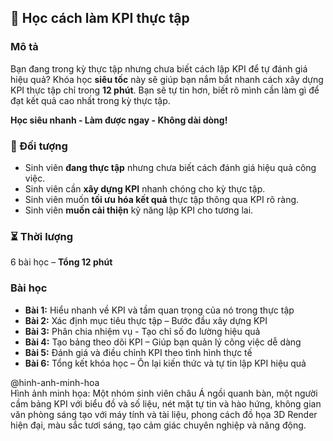 ## 📌 Học cách làm KPI thực tập

### Mô tả  
Bạn đang trong kỳ thực tập nhưng chưa biết cách lập KPI để tự đánh giá hiệu quả? Khóa học **siêu tốc** này sẽ giúp bạn nắm bắt nhanh cách xây dựng KPI thực tập chỉ trong **12 phút**. Bạn sẽ tự tin hơn, biết rõ mình cần làm gì để đạt kết quả cao nhất trong kỳ thực tập. 

**Học siêu nhanh - Làm được ngay - Không dài dòng!**

### 🎯 Đối tượng  
- Sinh viên **đang thực tập** nhưng chưa biết cách đánh giá hiệu quả công việc.  
- Sinh viên cần **xây dựng KPI** nhanh chóng cho kỳ thực tập.  
- Sinh viên muốn **tối ưu hóa kết quả** thực tập thông qua KPI rõ ràng.  
- Sinh viên **muốn cải thiện** kỹ năng lập KPI cho tương lai.  

### ⏳ Thời lượng  
6 bài học – **Tổng 12 phút**  

### Bài học  
- **Bài 1:** Hiểu nhanh về KPI và tầm quan trọng của nó trong thực tập  
- **Bài 2:** Xác định mục tiêu thực tập – Bước đầu xây dựng KPI  
- **Bài 3:** Phân chia nhiệm vụ - Tạo chỉ số đo lường hiệu quả  
- **Bài 4:** Tạo bảng theo dõi KPI – Giúp bạn quản lý công việc dễ dàng  
- **Bài 5:** Đánh giá và điều chỉnh KPI theo tình hình thực tế  
- **Bài 6:** Tổng kết khóa học – Ôn lại kiến thức và tự tin lập KPI hiệu quả  

@hinh-anh-minh-hoa  
Hình ảnh minh họa: Một nhóm sinh viên châu Á ngồi quanh bàn, một người cầm bảng KPI với biểu đồ và số liệu, nét mặt tự tin và hào hứng, không gian văn phòng sáng tạo với máy tính và tài liệu, phong cách đồ họa 3D Render hiện đại, màu sắc tươi sáng, tạo cảm giác chuyên nghiệp và năng động.